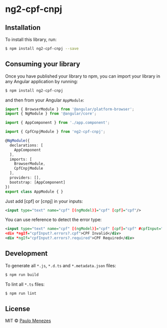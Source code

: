 # ng2-cpf-cnpj

## Installation

To install this library, run:

```bash
$ npm install ng2-cpf-cnpj --save
```

## Consuming your library

Once you have published your library to npm, you can import your library in any Angular application by running:

```bash
$ npm install ng2-cpf-cnpj
```

and then from your Angular `AppModule`:

```typescript
import { BrowserModule } from '@angular/platform-browser';
import { NgModule } from '@angular/core';

import { AppComponent } from './app.component';

import { CpfCnpjModule } from 'ng2-cpf-cnpj';

@NgModule({
  declarations: [
    AppComponent
  ],
  imports: [
    BrowserModule,
    CpfCnpjModule
  ],
  providers: [],
  bootstrap: [AppComponent]
})
export class AppModule { }
```

Just add [cpf] or [cnpj] in your inputs:

```xml
<input type="text" name="cpf" [(ngModel)]="cpf" [cpf]="cpf"/>
```  

You can use reference to detect the error type:

```xml
<input type="text" name="cpf" [(ngModel)]="cpf" [cpf]="cpf" #cpfInput="ngModel" required />
<div *ngIf="cpfInput?.errors?.cpf">CPF Invalid</div>
<div *ngIf="cpfInput?.errors?.required">CPF Required</div>
```


## Development

To generate all `*.js`, `*.d.ts` and `*.metadata.json` files:

```bash
$ npm run build
```

To lint all `*.ts` files:

```bash
$ npm run lint
```

## License

MIT © [Paulo Menezes](mailto:paulo.hgmenezes@gmail.com)
